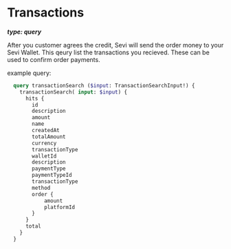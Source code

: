 # Transactions

***type: query***

After you customer agrees the credit, Sevi will send the order money to your Sevi Wallet. This qeury list the transactions you recieved. These can be used to confirm order payments.

example query:

```graphql
  query transactionSearch ($input: TransactionSearchInput!) {
    transactionSearch( input: $input) {
      hits {
        id
        description
        amount
        name
        createdAt
        totalAmount
        currency
        transactionType
        walletId
        description
        paymentType
        paymentTypeId
        transactionType
        method
        order {
            amount
            platformId
        }
      }
      total
    }
  }
```
